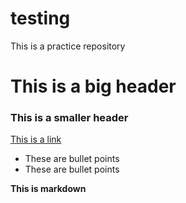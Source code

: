 # testing

This is a practice repository

# This is a big header

### This is a smaller header

[This is a link](https://codingnomads.co)

- These are bullet points
- These are bullet points

**This is markdown**
